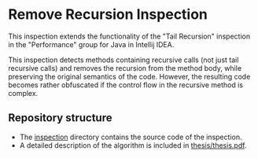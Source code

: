 # Remove Recursion Inspection

This inspection extends the functionality of the "Tail Recursion" inspection
in the "Performance" group for Java in Intellij IDEA.

This inspection detects methods containing recursive calls (not just tail recursive 
calls) and removes the recursion from the method body, while preserving the original
semantics of the code. However, the resulting code becomes rather obfuscated if the 
control flow in the recursive method is complex.

## Repository structure
- The [inspection](inspection) directory contains the source code of the inspection.
- A detailed description of the algorithm is included in [thesis/thesis.pdf](thesis/thesis.pdf).
